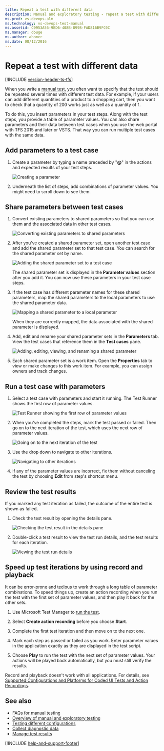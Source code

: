 ```yaml
---
title: Repeat a test with different data
description: Manual and exploratory testing - repeat a test with different data in Team Services (VSTS) and Team Foundation Server (TFS)
ms.prod: vs-devops-alm
ms.technology: vs-devops-test-manual
ms.assetid: C9953A56-9BD6-408B-899B-FAD816B9FC0C
ms.manager: douge
ms.author: ahomer
ms.date: 08/12/2016
---
```


# Repeat a test with different data
 
[!INCLUDE [version-header-ts-tfs](_shared/version-header-ts-tfs.md)] 

When you write a [manual test](getting-started/create-test-cases.md), 
you often want to specify that the test should be repeated several 
times with different test data. For example, if your users can add 
different quantities of a product to a shopping cart, then you want 
to check that a quantity of 200 works just as well as a quantity of 1.

To do this, you insert parameters in your test steps. Along with 
the test steps, you provide a table of parameter values. You can 
also share parameters and their data between test cases when you 
use the web portal with TFS 2015 and later or 
VSTS. That way you can run multiple test cases with the 
same data.

## Add parameters to a test case

1. Create a parameter by typing a name preceded by "**@**" in the 
   actions and expected results of your test steps.

   ![Creating a parameter](_img/repeat-test-with-different-data/repeat-test-with-different-data-01.png)

1. Underneath the list of steps, add combinations of parameter values. 
   You might need to scroll down to see them.

## Share parameters between test cases

1. Convert existing parameters to shared parameters so that you 
   can use them and the associated data in other test cases.

   ![Converting existing parameters to shared parameters](_img/repeat-test-with-different-data/repeat-test-with-different-data-02.png)
 
1. After you've created a shared parameter set, open another 
   test case and add the shared parameter set to that test case. 
   You can search for the shared parameter set by name.

   ![Adding the shared parameter set to a test case](_img/repeat-test-with-different-data/repeat-test-with-different-data-03.png)
 
   The shared parameter set is displayed in the **Parameter values**
   section after you add it. You can now use these parameters in 
   your test case steps. 
 
1. If the test case has different parameter names for 
   these shared parameters, map the shared parameters to 
   the local parameters to use the shared parameter data.

   ![Mapping a shared parameter to a local parameter](_img/repeat-test-with-different-data/repeat-test-with-different-data-04.png)
 
   When they are correctly mapped, the data associated with the 
   shared parameter is displayed. 
 
1. Add, edit and rename your shared parameter sets in the 
   **Parameters** tab. View the test cases that reference 
   them in the **Test cases** pane.

   ![Adding, editing, viewing, and renaming a shared parameter](_img/repeat-test-with-different-data/repeat-test-with-different-data-05.png)
 
1. Each shared parameter set is a work item. Open the **Properties**
   tab to view or make changes to this work item. For example, 
   you can assign owners and track changes.

## Run a test case with parameters

1. Select a test case with parameters and start it running.
The Test Runner shows the first row of parameter values.
 
   ![Test Runner showing the first row of parameter values](_img/repeat-test-with-different-data/repeat-test-with-different-data-06.png)

1. When you've completed the steps, mark the test passed or failed.
   Then go on to the next iteration of the test, which uses the next 
   row of parameter values.  

   ![Going on to the next iteration of the test](_img/repeat-test-with-different-data/repeat-test-with-different-data-07.png)

1. Use the drop down to navigate to other iterations.

   ![Navigating to other iterations](_img/repeat-test-with-different-data/repeat-test-with-different-data-08.png)

1. If any of the parameter values are incorrect, fix them 
   without canceling the test by choosing **Edit** from step's
   shortcut menu.

## Review the test results 

If you marked any test iteration as failed, the outcome of the 
entire test is shown as failed. 

1. Check the test result by opening the details pane.

   ![Checking the test result in the details pane](_img/repeat-test-with-different-data/repeat-test-with-different-data-09.png)
 
1. Double-click a test result to view the test run details, 
   and the test results for each iteration.

   ![Viewing the test run details](_img/repeat-test-with-different-data/repeat-test-with-different-data-10.png)
 
## Speed up test iterations by using record and playback

It can be error-prone and tedious to work through a long table of 
parameter combinations. To speed things up, create an action 
recording when you run the test with the first set of parameter 
values, and then play it back for the other sets.

1. Use Microsoft Test Manager to [run the test](getting-started/run-manual-tests.md).

1. Select **Create action recording** before you choose **Start**.

1. Complete the first test iteration and then move on to the next one.

1. Mark each step as passed or failed as you work. Enter parameter 
   values in the application exactly as they are displayed in the test script.

1. Choose **Play** to run the test with the next set of parameter values. 
   Your actions will be played back automatically, but you must still 
   verify the results. 

Record and playback doesn't work with all applications. For details, see 
[Supported Configurations and Platforms for Coded UI Tests and Action Recordings](https://msdn.microsoft.com/en-us/library/dd380742.aspx).

## See also

* [FAQs for manual testing](reference-qa.md#repeatdifferent)
* [Overview of manual and exploratory testing](index.md)
* [Testing different configurations](test-different-configurations.md)
* [Collect diagnostic data](collect-diagnostic-data.md)
* [Manage test results](getting-started/how-long-to-keep-test-results.md)

[!INCLUDE [help-and-support-footer](_shared/help-and-support-footer.md)] 
